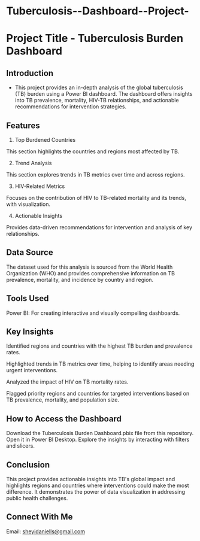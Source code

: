 # Tuberculosis--Dashboard--Project-
# Project Title - Tuberculosis Burden Dashboard

## Introduction
 - This project provides an in-depth analysis of the global tuberculosis (TB) burden using a Power BI dashboard. The dashboard offers insights into TB prevalence, mortality, HIV-TB relationships, and actionable recommendations for intervention strategies.

## Features

1. Top Burdened Countries

This section highlights the countries and regions most affected by TB.

2. Trend Analysis

This section explores trends in TB metrics over time and across regions.


3. HIV-Related Metrics

Focuses on the contribution of HIV to TB-related mortality and its trends, with visualization.


4. Actionable Insights

Provides data-driven recommendations for intervention and analysis of key relationships.


## Data Source

The dataset used for this analysis is sourced from the World Health Organization (WHO) and provides comprehensive information on TB prevalence, mortality, and incidence by country and region.

## Tools Used

Power BI: For creating interactive and visually compelling dashboards.


## Key Insights

Identified regions and countries with the highest TB burden and prevalence rates.

Highlighted trends in TB metrics over time, helping to identify areas needing urgent interventions.

Analyzed the impact of HIV on TB mortality rates.

Flagged priority regions and countries for targeted interventions based on TB prevalence, mortality, and population size.


## How to Access the Dashboard

Download the Tuberculosis Burden Dashboard.pbix file from this repository.
Open it in Power BI Desktop.
Explore the insights by interacting with filters and slicers.

## Conclusion

This project provides actionable insights into TB's global impact and highlights regions and countries where interventions could make the most difference. It demonstrates the power of data visualization in addressing public health challenges.

## Connect With Me 
Email: sheyidaniells@gmail.com

